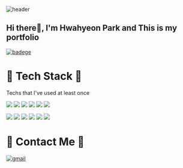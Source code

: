 ![header](https://capsule-render.vercel.app/api?type=Rounded&color=354660&height=300&section=header&text=Hwahyeon%20Park&fontColor=ffffff&fontSize=90)

## Hi there👋,  I'm Hwahyeon Park and This is my portfolio 
[![badege](https://img.shields.io/badge/-Portfolio-yellow)](https://hwahyeon-park.github.io/portfolio-kor/)

# 📓 Tech Stack 📓  
Techs that I've used at least once

![](https://img.shields.io/badge/Java-007396?style=flat-square&logo=Java&logoColor=white) ![](https://img.shields.io/badge/Python-3766AB?style=flat-square&logo=Python&logoColor=white)      ![](https://img.shields.io/badge/C-A8B9CC?style=flat-square&logo=C&logoColor=white) ![](https://img.shields.io/badge/C++-00599C?style=flat-square&logo=C++&logoColor=white) ![](https://img.shields.io/badge/Node.js-339933?style=flat-square&logo=Node.js&logoColor=white) ![](https://img.shields.io/badge/R-276DC3?style=flat-square&logo=R&logoColor=white)

![](https://img.shields.io/badge/Android-3DDC84?style=flat-square&logo=Android&logoColor=white) ![](https://img.shields.io/badge/Azure-0078D4?style=flat-square&logo=Azure&logoColor=white) ![](https://img.shields.io/badge/Docker-2496ED?style=flat-square&logo=Docker&logoColor=white) ![](https://img.shields.io/badge/GitHub-181717?style=flat-square&logo=GitHub&logoColor=white) ![](https://img.shields.io/badge/Raspbeerypi-A22846?style=flat-square&logo=Raspberrypi&logoColor=white) ![](https://img.shields.io/badge/Arduino-00979D?style=flat-square&logo=Arduino&logoColor=white)



# 📍 Contact Me 📍
[![gmail](https://img.shields.io/badge/Gmail-EA4335?style=flat&logo=Gmail&logoColor=white)](mailto:hwahyeonp25@gmail.com)
